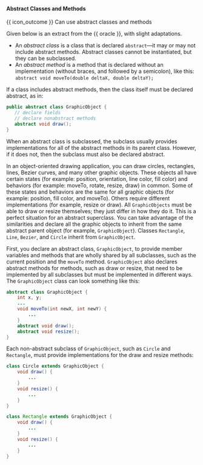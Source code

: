 <div id="title">

#### Abstract Classes and Methods

</div>

<span id="prereqs"></span>

<span id="outcomes">{{ icon_outcome }} Can use abstract classes and methods</span>

<div id="body">

Given below is an extract from the {{ oracle }}, with slight adaptations.

<div class="indented">

* An _abstract class_ is a class that is declared `abstract`—it may or may not include abstract methods. Abstract classes cannot be instantiated, but they can be subclassed.
* An _abstract method_ is a method that is declared without an implementation (without braces, and followed by a semicolon), like this:<br>
  `abstract void moveTo(double deltaX, double deltaY);`

If a class includes abstract methods, then the class itself must be declared abstract, as in:

```java
public abstract class GraphicObject {
   // declare fields
   // declare nonabstract methods
   abstract void draw();
}
```

When an abstract class is subclassed, the subclass usually provides implementations for all of the abstract methods in its parent class. However, if it does not, then the subclass must also be declared abstract.

In an object-oriented drawing application, you can draw circles, rectangles, lines, Bezier curves, and many other graphic objects. These objects all have certain states (for example: position, orientation, line color, fill color) and behaviors (for example: moveTo, rotate, resize, draw) in common. Some of these states and behaviors are the same for all graphic objects (for example: position, fill color, and moveTo). Others require different implementations (for example, resize or draw). All `GraphicObjects` must be able to draw or resize themselves; they just differ in how they do it. This is a perfect situation for an abstract superclass. You can take advantage of the similarities and declare all the graphic objects to inherit from the same abstract parent object (for example, `GraphicObject`). Classes `Rectangle`, `Line`, `Bezier`, and `Circle` inherit from `GraphicObject`.

First, you declare an abstract class, `GraphicObject`, to provide member variables and methods that are wholly shared by all subclasses, such as the current position and the `moveTo` method. `GraphicObject` also declares abstract methods for methods, such as draw or resize, that need to be implemented by all subclasses but must be implemented in different ways. The `GraphicObject` class can look something like this:

```java
abstract class GraphicObject {
    int x, y;
    ...
    void moveTo(int newX, int newY) {
        ...
    }
    abstract void draw();
    abstract void resize();
}
```

Each non-abstract subclass of `GraphicObject`, such as `Circle` and `Rectangle`, must provide implementations for the draw and resize methods:

```java
class Circle extends GraphicObject {
    void draw() {
        ...
    }
    void resize() {
        ...
    }
}

class Rectangle extends GraphicObject {
    void draw() {
        ...
    }
    void resize() {
        ...
    }
}
```

</div>

</div>

<div id="extras">
</div>